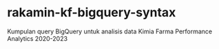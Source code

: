 # rakamin-kf-bigquery-syntax
Kumpulan query BigQuery untuk analisis data Kimia Farma Performance Analytics 2020-2023
